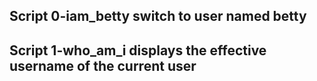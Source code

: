 ## Script 0-iam_betty switch to user named betty

## Script 1-who_am_i displays the effective username of the current user
